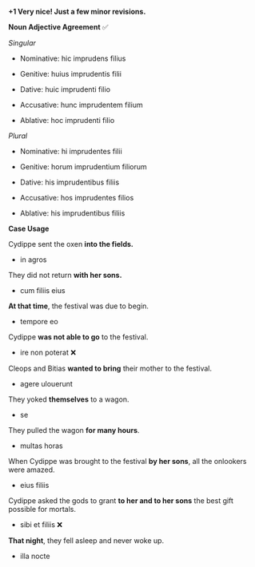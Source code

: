 **+1 Very nice!  Just a few minor revisions.**

**Noun Adjective Agreement**  ✅

*Singular*

- Nominative: hic imprudens filius

- Genitive: huius imprudentis filii

- Dative: huic imprudenti filio

- Accusative: hunc imprudentem filium

- Ablative: hoc imprudenti filio


*Plural*

- Nominative: hi imprudentes filii

- Genitive: horum imprudentium filiorum

- Dative: his imprudentibus filiis

- Accusative: hos imprudentes filios

- Ablative: his imprudentibus filiis


**Case Usage**

Cydippe sent the oxen **into the fields.**
- in agros

They did not return **with her sons.**
- cum filiis eius

**At that time**, the festival was due to begin.
- tempore eo

Cydippe **was not able to go** to the festival.
- ire non poterat ❌

Cleops and Bitias **wanted to bring** their mother to the festival.
- agere ulouerunt

They yoked **themselves** to a wagon.
- se

They pulled the wagon **for many hours**.
- multas horas

When Cydippe was brought to the festival **by her sons**, all the onlookers were amazed.
- eius filiis

Cydippe asked the gods to grant **to her and to her sons** the best gift possible for mortals.
- sibi et filiis ❌

**That night**, they fell asleep and never woke up.
- illa nocte
